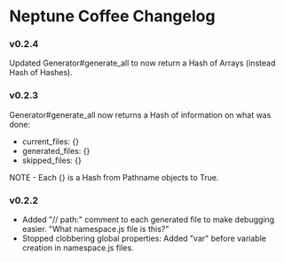 # Neptune Coffee Changelog

### v0.2.4

Updated Generator#generate_all to now return a Hash of Arrays (instead Hash of Hashes).

### v0.2.3

Generator#generate_all now returns a Hash of information on what was done:

* current_files: {}
* generated_files: {}
* skipped_files: {}

NOTE - Each {} is a Hash from Pathname objects to True.

### v0.2.2

* Added "// path:" comment to each generated file to make debugging easier. "What namespace.js file is this?"
* Stopped clobbering global properties: Added "var" before variable creation in namespace.js files.
